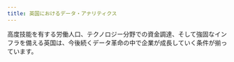 ```yaml
---
title: 英国におけるデータ・アナリティクス
---
```


高度技能を有する労働人口、テクノロジー分野での資金調達、そして強固なインフラを備える英国は、今後続くデータ革命の中で企業が成長していく条件が揃っています。
